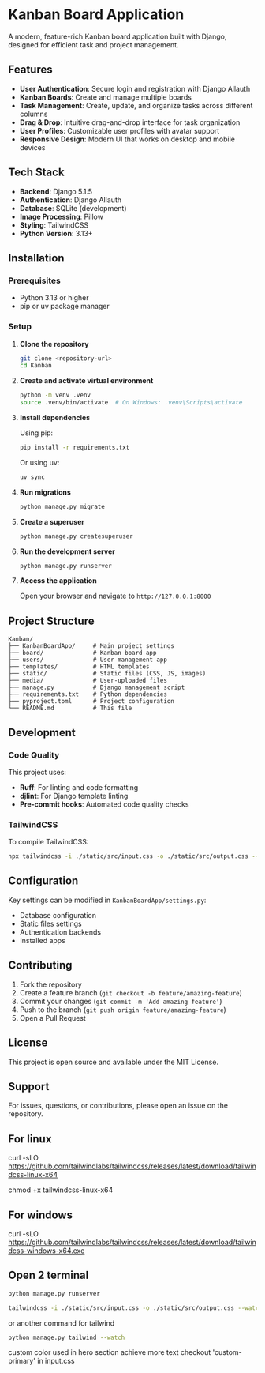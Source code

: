 # Kanban Board Application

A modern, feature-rich Kanban board application built with Django, designed for efficient task and project management.

## Features

- **User Authentication**: Secure login and registration with Django Allauth
- **Kanban Boards**: Create and manage multiple boards
- **Task Management**: Create, update, and organize tasks across different columns
- **Drag & Drop**: Intuitive drag-and-drop interface for task organization
- **User Profiles**: Customizable user profiles with avatar support
- **Responsive Design**: Modern UI that works on desktop and mobile devices

## Tech Stack

- **Backend**: Django 5.1.5
- **Authentication**: Django Allauth
- **Database**: SQLite (development)
- **Image Processing**: Pillow
- **Styling**: TailwindCSS
- **Python Version**: 3.13+

## Installation

### Prerequisites

- Python 3.13 or higher
- pip or uv package manager

### Setup

1. **Clone the repository**
   ```bash
   git clone <repository-url>
   cd Kanban
   ```

2. **Create and activate virtual environment**
   ```bash
   python -m venv .venv
   source .venv/bin/activate  # On Windows: .venv\Scripts\activate
   ```

3. **Install dependencies**
   
   Using pip:
   ```bash
   pip install -r requirements.txt
   ```
   
   Or using uv:
   ```bash
   uv sync
   ```

4. **Run migrations**
   ```bash
   python manage.py migrate
   ```

5. **Create a superuser**
   ```bash
   python manage.py createsuperuser
   ```

6. **Run the development server**
   ```bash
   python manage.py runserver
   ```

7. **Access the application**
   
   Open your browser and navigate to `http://127.0.0.1:8000`

## Project Structure

```
Kanban/
├── KanbanBoardApp/     # Main project settings
├── board/              # Kanban board app
├── users/              # User management app
├── templates/          # HTML templates
├── static/             # Static files (CSS, JS, images)
├── media/              # User-uploaded files
├── manage.py           # Django management script
├── requirements.txt    # Python dependencies
├── pyproject.toml      # Project configuration
└── README.md           # This file
```

## Development

### Code Quality

This project uses:
- **Ruff**: For linting and code formatting
- **djlint**: For Django template linting
- **Pre-commit hooks**: Automated code quality checks

### TailwindCSS

To compile TailwindCSS:
```bash
npx tailwindcss -i ./static/src/input.css -o ./static/src/output.css --watch
```

## Configuration

Key settings can be modified in `KanbanBoardApp/settings.py`:
- Database configuration
- Static files settings
- Authentication backends
- Installed apps

## Contributing

1. Fork the repository
2. Create a feature branch (`git checkout -b feature/amazing-feature`)
3. Commit your changes (`git commit -m 'Add amazing feature'`)
4. Push to the branch (`git push origin feature/amazing-feature`)
5. Open a Pull Request

## License

This project is open source and available under the MIT License.

## Support

For issues, questions, or contributions, please open an issue on the repository.

## For linux 

curl -sLO https://github.com/tailwindlabs/tailwindcss/releases/latest/download/tailwindcss-linux-x64

chmod +x tailwindcss-linux-x64

## For windows 

curl -sLO https://github.com/tailwindlabs/tailwindcss/releases/latest/download/tailwindcss-windows-x64.exe


## Open 2 terminal

```bash
python manage.py runserver
```

```bash
tailwindcss -i ./static/src/input.css -o ./static/src/output.css --watch
```

or another command for tailwind
```bash
python manage.py tailwind --watch
```

custom color used in hero section achieve more text checkout 'custom-primary' in input.css